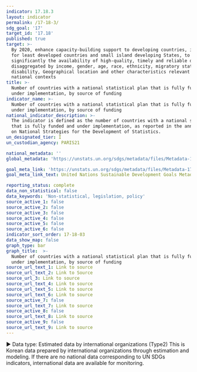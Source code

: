 ```yaml
---
indicator: 17.18.3
layout: indicator
permalink: /17-18-3/
sdg_goal: '17'
target_id: '17.18'
published: true
target: >-
  By 2020, enhance capacity-building support to developing countries, including
  for least developed countries and small island developing States, to increase
  significantly the availability of high-quality, timely and reliable data
  disaggregated by income, gender, age, race, ethnicity, migratory status,
  disability, Geographical location and other characteristics relevant in
  national contexts
title: >-
  Number of countries with a national statistical plan that is fully funded and
  under implementation, by source of funding
indicator_name: >-
  Number of countries with a national statistical plan that is fully funded and
  under implementation, by source of funding
national_indicator_description: >-
  The indicator is defined as the number of countries with a national statistical plan 
  that is fully funded and under implementation, as reported in the annual status reports 
  on National Strategies for the Development of Statistics.  
un_designated_tier: I
un_custodian_agency: PARIS21

national_metadata: ''
global_metadata: 'https://unstats.un.org/sdgs/metadata/files/Metadata-17-18-03.pdf'

goal_meta_link: 'https://unstats.un.org/sdgs/metadata/files/Metadata-17-18-03.pdf'
goal_meta_link_text: United Nations Sustainable Development Goals Metadata (PDF 345 KB)

reporting_status: complete
data_non_statistical: false
data_keywords: 'Non-statistical, legislation, policy'
source_active_1: false
source_active_2: false
source_active_3: false
source_active_4: false
source_active_5: false
source_active_6: false
indicator_sort_order: 17-18-03
data_show_map: false
graph_type: bar
graph_title:  >-
  Number of countries with a national statistical plan that is fully funded and
  under implementation, by source of funding
source_url_text_1: Link to source
source_url_text_2: Link to Source
source_url_3: Link to source
source_url_text_4: Link to source
source_url_text_5: Link to source
source_url_text_6: Link to source
source_active_7: false
source_url_text_7: Link to source
source_active_8: false
source_url_text_8: Link to source
source_active_9: false
source_url_text_9: Link to source
---
```

▶ Data type: Estimated data by international organizations (Type2) This is Korean data prepared by international organizations through estimation and modeling. If there are no national data corresponding to UN SDGs indicators, international data are available for monitoring.
